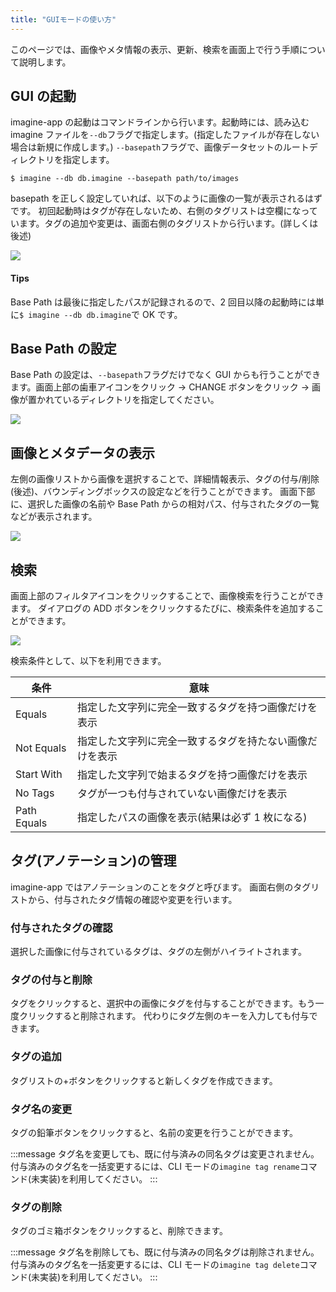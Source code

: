 ```yaml
---
title: "GUIモードの使い方"
---
```


このページでは、画像やメタ情報の表示、更新、検索を画面上で行う手順について説明します。

## GUI の起動

imagine-app の起動はコマンドラインから行います。起動時には、読み込む imagine ファイルを`--db`フラグで指定します。(指定したファイルが存在しない場合は新規に作成します。)
`--basepath`フラグで、画像データセットのルートディレクトリを指定します。

```
$ imagine --db db.imagine --basepath path/to/images
```

basepath を正しく設定していれば、以下のように画像の一覧が表示されるはずです。
初回起動時はタグが存在しないため、右側のタグリストは空欄になっています。タグの追加や変更は、画面右側のタグリストから行います。(詳しくは後述)

![](https://storage.googleapis.com/zenn-user-upload/yawx7bytz92rec6ce8w2r7wmfeu0)

#### Tips

Base Path は最後に指定したパスが記録されるので、2 回目以降の起動時には単に`$ imagine --db db.imagine`で OK です。

## Base Path の設定

Base Path の設定は、`--basepath`フラグだけでなく GUI からも行うことができます。画面上部の歯車アイコンをクリック → CHANGE ボタンをクリック → 画像が置かれているディレクトリを指定してください。

![](https://storage.googleapis.com/zenn-user-upload/zcgmdewxp0a8egbs480rp8eke8kd)

## 画像とメタデータの表示

左側の画像リストから画像を選択することで、詳細情報表示、タグの付与/削除(後述)、バウンディングボックスの設定などを行うことができます。
画面下部に、選択した画像の名前や Base Path からの相対パス、付与されたタグの一覧などが表示されます。

![](https://storage.googleapis.com/zenn-user-upload/hfd8paxw1vunauyk51pok4x9qiuy)

## 検索

画面上部のフィルタアイコンをクリックすることで、画像検索を行うことができます。
ダイアログの ADD ボタンをクリックするたびに、検索条件を追加することができます。

![](https://storage.googleapis.com/zenn-user-upload/6lytwf6s98cgts2bstzcwkq95dud)

検索条件として、以下を利用できます。

| 条件        | 意味                                                     |
| ----------- | -------------------------------------------------------- |
| Equals      | 指定した文字列に完全一致するタグを持つ画像だけを表示     |
| Not Equals  | 指定した文字列に完全一致するタグを持たない画像だけを表示 |
| Start With  | 指定した文字列で始まるタグを持つ画像だけを表示           |
| No Tags     | タグが一つも付与されていない画像だけを表示               |
| Path Equals | 指定したパスの画像を表示(結果は必ず 1 枚になる)          |

## タグ(アノテーション)の管理

imagine-app ではアノテーションのことをタグと呼びます。
画面右側のタグリストから、付与されたタグ情報の確認や変更を行います。

### 付与されたタグの確認

選択した画像に付与されているタグは、タグの左側がハイライトされます。

### タグの付与と削除

タグをクリックすると、選択中の画像にタグを付与することができます。もう一度クリックすると削除されます。
代わりにタグ左側のキーを入力しても付与できます。

### タグの追加

タグリストの+ボタンをクリックすると新しくタグを作成できます。

### タグ名の変更

タグの鉛筆ボタンをクリックすると、名前の変更を行うことができます。

:::message
タグ名を変更しても、既に付与済みの同名タグは変更されません。付与済みのタグ名を一括変更するには、CLI モードの`imagine tag rename`コマンド(未実装)を利用してください。
:::

### タグの削除

タグのゴミ箱ボタンをクリックすると、削除できます。

:::message
タグ名を削除しても、既に付与済みの同名タグは削除されません。付与済みのタグ名を一括変更するには、CLI モードの`imagine tag delete`コマンド(未実装)を利用してください。
:::
